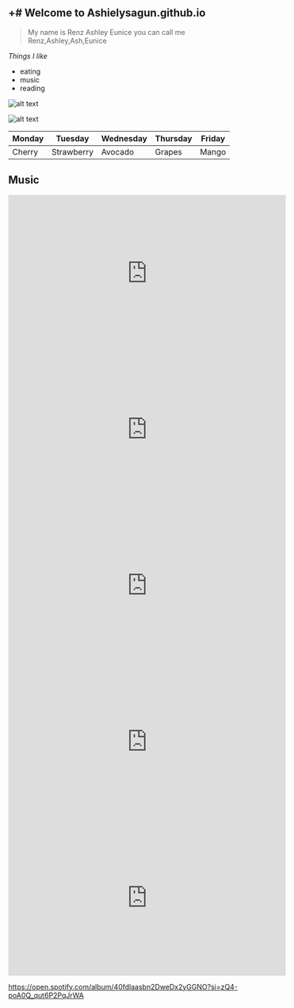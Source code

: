 +# Welcome to Ashielysagun.github.io
---
>My name is Renz Ashley Eunice
you can call me Renz,Ashley,Ash,Eunice

*Things I like*
- eating
- music
- reading


![alt text](https://i.pinimg.com/originals/c3/e9/93/c3e993225e1a9437ed8ef53f9149f6f2.jpg)


![alt text]()

| Monday | Tuesday | Wednesday | Thursday | Friday |
|--------|---------|-----------|----------|--------|
|Cherry|Strawberry |Avocado|Grapes| Mango | 

## Music
<iframe width="560" height="315" src="https://www.youtube.com/embed/S3wytd6ZbXc" title="YouTube video player" frameborder="0" allow="accelerometer; autoplay; clipboard-write; encrypted-media; gyroscope; picture-in-picture" allowfullscreen></iframe>

<iframe width="560" height="315" src="https://www.youtube.com/embed/DlexmDDSDZ0" title="YouTube video player" frameborder="0" allow="accelerometer; autoplay; clipboard-write; encrypted-media; gyroscope; picture-in-picture" allowfullscreen></iframe>

<iframe width="560" height="315" src="https://www.youtube.com/embed/uD8d1KrDQcY" title="YouTube video player" frameborder="0" allow="accelerometer; autoplay; clipboard-write; encrypted-media; gyroscope; picture-in-picture" allowfullscreen></iframe>

<iframe width="560" height="315" src="https://www.youtube.com/embed/eLQMGYHVJ_I" title="YouTube video player" frameborder="0" allow="accelerometer; autoplay; clipboard-write; encrypted-media; gyroscope; picture-in-picture" allowfullscreen></iframe>

<iframe width="560" height="315" src="https://www.youtube.com/embed/SctrVF37GAQ" title="YouTube video player" frameborder="0" allow="accelerometer; autoplay; clipboard-write; encrypted-media; gyroscope; picture-in-picture" allowfullscreen></iframe>

https://open.spotify.com/album/40fdlaasbn2DweDx2yGGNO?si=zQ4-poA0Q_qut6P2PqJrWA
